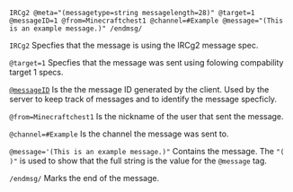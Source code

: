 ```
IRCg2 @meta="(messagetype=string messagelength=28)" @target=1 @messageID=1 @from=Minecraftchest1 @channel=#Example @message="(This is an example message.)" /endmsg/
```
`IRCg2` Specfies that the message is using the IRCg2 message spec.

`@target=1` Specfies that the message was sent using folowing compability target 1 specs.

[`@messageID`](https://github.com/minecraftchest1/IRCgen2-Specs/blob/main/Tags/%40messageID.md) Is the the message ID generated by the client. Used by the server to keep track of messages and to identify the message specficly.

`@from=Minecraftchest1` Is the nickname of the user that sent the message.

`@channel=#Example` Is the channel the message was sent to.

`@message='(This is an example message.)"` Contains the message. The `"( )"` is used to show that the full string is the value for the `@message` tag.

`/endmsg/` Marks the end of the message.

